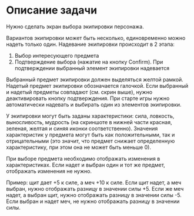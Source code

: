 # Описание задачи
Нужно сделать экран выбора экипировки персонажа.

Вариантов экипировки может быть несколько, единовременно можно надеть только один. Надевание экипировки происходит в 2 этапа:
1. Выбор интересующего предмета
2. Подтверждение выбора (нажатие на кнопку Confirm). При подтверждении выбранный элемент экипировки надевается

Выбранный предмет экипировки должен выделяться желтой рамкой. Надетый предмет экипировки обозначается галочкой. Если выбранный и надетый предметы совпадают (см. скрин выше), нужно деактивировать кнопку подтверждения. При старте игры нужно автоматически надевать и выбирать один из элементов экипировки.

У экипировки могут быть заданы характеристики: сила, ловкость, выносливость, мудрость (на скриншоте в нижней части красная, зеленая, желтая и синяя иконки соответственно). Значения характеристик у предмета могут быть как положительными, так и отрицательными (это значит, что предмет снижает определенную характеристику, при этом она не может быть меньше 0).

При выборе предмета необходимо отображать изменения в характеристиках. Если надет и выбран один и тот же предмет, отображать изменения не нужно.

Пример: щит дает +5 к силе, а меч +10 к силе. Если щит надет, а меч выбран, нужно отображать разницу в значении силы +5. Если же меч надет, а выбран щит, нужно отображать разницу в значении силы -5. Если выбран и надет меч, не нужно отображать разницу в значении силы.
